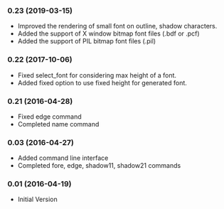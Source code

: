 ### 0.23 (2019-03-15)

- Improved the rendering of small font on outline, shadow characters.
- Added the support of X window bitmap font files (.bdf or .pcf)
- Added the support of PIL bitmap font files (.pil)

### 0.22 (2017-10-06)

- Fixed select_font for considering max height of a font.
- Added fixed option to use fixed height for generated font.

### 0.21 (2016-04-28)

- Fixed edge command
- Completed name command

### 0.03 (2016-04-27)

- Added command line interface
- Completed fore, edge, shadow11, shadow21 commands

### 0.01 (2016-04-19)

- Initial Version



